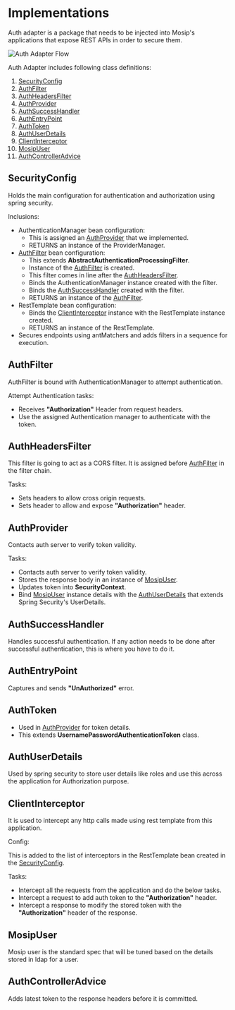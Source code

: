 # Implementations

Auth adapter is a package that needs to be injected into Mosip's applications that expose REST APIs in order to secure them.

![Auth Adapter Flow](_images/auth/auth_adapter_flow.png)

Auth Adapter includes following class definitions:

1. [SecurityConfig](#SecurityConfig)
2. [AuthFilter](#AuthFilter)
3. [AuthHeadersFilter](#AuthHeadersFilter)
4. [AuthProvider](#AuthProvider)
5. [AuthSuccessHandler](#AuthSuccessHandler)
6. [AuthEntryPoint](#AuthEntryPoint)
7. [AuthToken](#AuthToken)
8. [AuthUserDetails](#AuthUserDetails)
9. [ClientInterceptor](#ClientInterceptor)
10. [MosipUser](#MosipUser)
11. [AuthControllerAdvice](#AuthControllerAdvice)

## SecurityConfig

Holds the main configuration for authentication and authorization using spring security.

Inclusions:

* AuthenticationManager bean configuration:
  * This is assigned an [AuthProvider](#AuthProvider) that we implemented.
  * RETURNS an instance of the ProviderManager.
* [AuthFilter](#AuthFilter) bean configuration:
  * This extends **AbstractAuthenticationProcessingFilter**.
  * Instance of the [AuthFilter](#AuthFilter) is created.
  * This filter comes in line after the [AuthHeadersFilter](#AuthHeadersFilter).
  * Binds the AuthenticationManager instance created with the filter.
  * Binds the [AuthSuccessHandler](#AuthSuccessHandler) created with the filter.
  * RETURNS an instance of the [AuthFilter](#AuthFilter).
* RestTemplate bean configuration:
  * Binds the [ClientInterceptor](#ClientInterceptor) instance with the RestTemplate instance created.
  * RETURNS an instance of the RestTemplate.
* Secures endpoints using antMatchers and adds filters in a sequence for execution.

## AuthFilter

AuthFilter is bound with AuthenticationManager to attempt authentication.

Attempt Authentication tasks:

* Receives **"Authorization"** Header from request headers.
* Use the assigned Authentication manager to authenticate with the token.

## AuthHeadersFilter

This filter is going to act as a CORS filter. It is assigned before [AuthFilter](#AuthFilter) in the filter chain.

Tasks:

* Sets headers to allow cross origin requests.
* Sets header to allow and expose **"Authorization"** header.

## AuthProvider

Contacts auth server to verify token validity.

Tasks:

* Contacts auth server to verify token validity.
* Stores the response body in an instance of [MosipUser](#MosipUser).
* Updates token into **SecurityContext**.
* Bind [MosipUser](#MosipUser) instance details with the [AuthUserDetails](#AuthUserDetails) that extends Spring Security's UserDetails.

## AuthSuccessHandler

Handles successful authentication. If any action needs to be done after successful authentication, this is where you have to do it.

## AuthEntryPoint

Captures and sends **"UnAuthorized"** error.

## AuthToken

* Used in [AuthProvider](#AuthProvider) for token details.
* This extends **UsernamePasswordAuthenticationToken** class.

## AuthUserDetails

Used by spring security to store user details like roles and use this across the application for Authorization purpose.

## ClientInterceptor

It is used to intercept any http calls made using rest template from this application.

Config:

This is added to the list of interceptors in the RestTemplate bean created in the [SecurityConfig](#SecurityConfig).

Tasks:

* Intercept all the requests from the application and do the below tasks.
* Intercept a request to add auth token to the **"Authorization"** header.
* Intercept a response to modify the stored token with the **"Authorization"** header of the response.

## MosipUser

Mosip user is the standard spec that will be tuned based on the details stored in ldap for a user.

## AuthControllerAdvice

Adds latest token to the response headers before it is committed.
